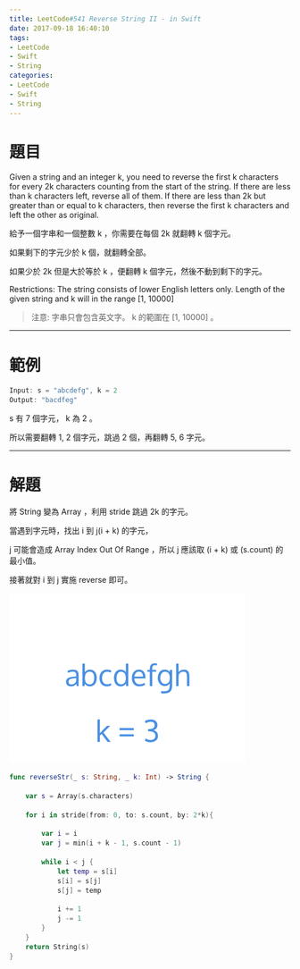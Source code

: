 ```yaml
---
title: LeetCode#541 Reverse String II - in Swift
date: 2017-09-18 16:40:10
tags:
- LeetCode
- Swift
- String
categories:
- LeetCode
- Swift
- String
---
```


# 題目

Given a string and an integer k, you need to reverse the first k characters for every 2k characters counting from the start of the string. If there are less than k characters left, reverse all of them. If there are less than 2k but greater than or equal to k characters, then reverse the first k characters and left the other as original.
 
給予一個字串和一個整數 k ，你需要在每個 2k 就翻轉 k 個字元。

如果剩下的字元少於 k 個，就翻轉全部。

如果少於 2k 但是大於等於 k ，便翻轉 k 個字元，然後不動到剩下的字元。

Restrictions:
The string consists of lower English letters only.
Length of the given string and k will in the range [1, 10000]

> 注意:
字串只會包含英文字。
k 的範圍在 [1, 10000] 。


---

# 範例

``` swift
Input: s = "abcdefg", k = 2
Output: "bacdfeg"
```
s 有 7 個字元， k 為 2 。

所以需要翻轉 1, 2 個字元，跳過 2 個，再翻轉 5, 6 字元。

---

# 解題

將 String 變為 Array ，利用 stride 跳過 2k 的字元。

當遇到字元時，找出 i 到 j(i + k) 的字元，

j 可能會造成 Array Index Out Of Range ，所以 j 應該取 (i + k) 或 (s.count) 的最小值。

接著就對 i 到 j 實施 reverse 即可。

![](../images/leetcode-541/reversek.gif)

``` swift
func reverseStr(_ s: String, _ k: Int) -> String {
    
    var s = Array(s.characters)
    
    for i in stride(from: 0, to: s.count, by: 2*k){
        
        var i = i
        var j = min(i + k - 1, s.count - 1)
        
        while i < j {
            let temp = s[i]
            s[i] = s[j]
            s[j] = temp
            
            i += 1
            j -= 1
        }
    }
    return String(s)
}
```
